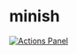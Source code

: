 # minish
[![Actions Panel](https://img.shields.io/badge/actionspanel-enabled-brightgreen)](https://www.actionspanel.app/app/AfroMonkey/minish)
